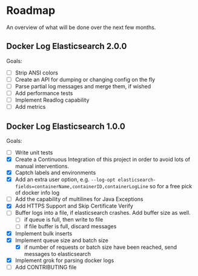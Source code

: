 # Roadmap

An overview of what will be done over the next few months.

## Docker Log Elasticsearch 2.0.0

Goals:

 - [ ] Strip ANSI colors
 - [ ] Create an API for dumping or changing config on the fly
 - [ ] Parse partial log messages and merge them, if wished
 - [ ] Add performance tests
 - [ ] Implement Readlog capability
 - [ ] Add metrics

## Docker Log Elasticsearch 1.0.0

Goals:

 - [ ] Write unit tests
 - [X] Create a Continuous Integration of this project in order to avoid lots of manual interventions.
 - [X] Captch labels and environments
 - [X] Add an extra user option, e.g. `--log-opt elasticsearch-fields=containerName,containerID,containerLogLine` so for a free pick of docker info log
 - [ ] Add the capability of multilines for Java Exceptions
 - [X] Add HTTPS Support and Skip Certificate Verify
 - [ ] Buffer logs into a file, if elasticsearch crashes. Add buffer size as well.
   - [ ] if queue is full, then write to file
   - [ ] if file buffer is full, discard messages
 - [X] Implement bulk inserts
 - [X] Implement queue size and batch size
   - [X] if number of requests or batch size have been reached, send messages to elasticsearch
 - [X] Implement grok for parsing docker logs
 - [ ] Add CONTRIBUTING file
